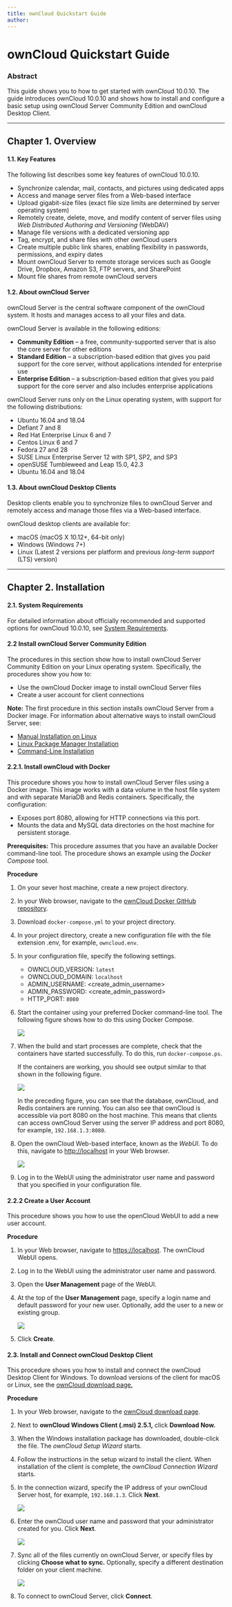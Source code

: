 ```yaml
---
title: ownCloud Quickstart Guide
author:
---
```


# ownCloud Quickstart Guide

### Abstract 

This guide shows you to how to get started with ownCloud 10.0.10. The guide introduces ownCloud 10.0.10 and shows how to install and configure a basic setup using ownCloud Server Community Edition and ownCloud Desktop Client.

---
## Chapter 1. Overview


#### 1.1. Key Features

The following list describes some key features of ownCloud 10.0.10.

- Synchronize calendar, mail, contacts, and pictures using dedicated apps
- Access and manage server files from a Web-based interface
- Upload gigabit-size files (exact file size limits are determined by server operating system)
- Remotely create, delete, move, and modify content of server files using _Web Distributed Authoring and Versioning_ (WebDAV)
- Manage file versions with a dedicated versioning app
- Tag, encrypt, and share files with other ownCloud users
- Create multiple public link shares, enabling flexibility in passwords, permissions, and expiry dates
- Mount ownCloud Server to remote storage services such as Google Drive, Dropbox, Amazon S3, FTP servers, and SharePoint
- Mount file shares from remote ownCloud servers

#### 1.2. About ownCloud Server

ownCloud Server is the central software component of the ownCloud system. It hosts and manages access to all your files and data.

ownCloud Server is available in the following editions:

- **Community Edition** – a free, community-supported server that is also the core server for other editions
- **Standard Edition** – a subscription-based edition that gives you paid support for the core server, without applications intended for enterprise use
- **Enterprise Edition** – a subscription-based edition that gives you paid support for the core server and also includes enterprise applications

ownCloud Server runs only on the Linux operating system, with support for the following distributions:

- Ubuntu 16.04 and 18.04
- Defiant 7 and 8
- Red Hat Enterprise Linux 6 and 7
- Centos Linux 6 and 7
- Fedora 27 and 28
- SUSE Linux Enterprise Server 12 with SP1, SP2, and SP3
- openSUSE Tumbleweed and Leap 15.0, 42.3
- Ubuntu 16.04 and 18.04

#### 1.3. About ownCloud Desktop Clients

Desktop clients enable you to synchronize files to ownCloud Server and remotely access and manage those files via a Web-based interface.

ownCloud desktop clients are available for:

- macOS (macOS X 10.12+, 64-bit only)
- Windows (Windows 7+)
- Linux (Latest 2 versions per platform and previous _long-term support_ (LTS) version)

---

## Chapter 2. Installation

#### 2.1. System Requirements

For detailed information about officially recommended and supported options for ownCloud 10.0.10, see [System Requirements](https://doc.owncloud.org/server/10.0/admin_manual/installation/system_requirements.html).

#### 2.2 Install ownCloud Server Community Edition

The procedures in this section show how to install ownCloud Server Community Edition on your Linux operating system. Specifically, the procedures show you how to:

- Use the ownCloud Docker image to install ownCloud Server files
- Create a user account for client connections

**Note:** The first procedure in this section installs ownCloud Server from a Docker image. For information about alternative ways to install ownCloud Server, see:
- [Manual Installation on Linux](https://doc.owncloud.org/server/10.0/admin_manual/installation/source_installation.html)
- [Linux Package Manager Installation](https://doc.owncloud.org/server/10.0/admin_manual/installation/linux_installation.html)
- [Command-Line Installation](https://doc.owncloud.org/server/10.0/admin_manual/installation/command_line_installation.html)

#### 2.2.1. Install ownCloud with Docker

This procedure shows you how to install ownCloud Server files using a Docker image. This image works with a data volume in the host file system and with separate MariaDB and Redis containers. Specifically, the configuration:

- Exposes port 8080, allowing for HTTP connections via this port.
- Mounts the data and MySQL data directories on the host machine for persistent storage.

**Prerequisites:** This procedure assumes that you have an available Docker command-line tool. The procedure shows an example using the _Docker Compose_ tool.

**Procedure**

1. On your sever host machine, create a new project directory.
2. In your Web browser, navigate to the [ownCloud Docker GitHub repository](https://github.com/owncloud-docker/server.git).
3. Download ``docker-compose.yml`` to your project directory.
4. In your project directory, create a new configuration file with the file extension .env, for example, ``owncloud.env``.
5. In your configuration file, specify the following settings.

   - OWNCLOUD\_VERSION: ``latest``
   - OWNCLOUD\_DOMAIN: ``localhost``
   - ADMIN\_USERNAME: <create\_admin\_username>
   - ADMIN\_PASSWORD: <create\_admin\_password>
   - HTTP\_PORT: ``8080``
   
6. Start the container using your preferred Docker command-line tool. The following figure shows how to do this using Docker Compose.

   ![](assets/start_docker.png)

7. When the build and start processes are complete, check that the containers have started successfully. To do this, run ``docker-compose.ps``.

   If the containers are working, you should see output similar to that shown in the following figure.

   ![](assets/check_docker.png)

   In the preceding figure, you can see that the database, ownCloud, and Redis containers are running.
   You can also see that ownCloud is accessible via port 8080 on the host machine. This means that clients can access ownCloud Server using the server IP address and port 8080, for example, ``192.168.1.3:8080``.

8. Open the ownCloud Web-based interface, known as the _WebUI_.  To do this, navigate to [http://localhost](http://localhost) in your Web browser. 
   
   ![](assets/owncloud_ui_login.png)
   
9. Log in to the WebUI using the administrator user name and password that you specified in your configuration file.

#### 2.2.2 Create a User Account

This procedure shows you how to use the openCloud WebUI to add a new user account.

**Procedure**

1. In your Web browser, navigate to [https://localhost](https://localhost). The ownCloud WebUI opens.
2. Log in to the WebUI using the administrator user name and password.
3. Open the **User Management** page of the WebUI.
4. At the top of the **User Management** page, specify a login name and default password for your new user. Optionally, add the user to a new or existing group.

   ![](assets/user_accounts_1.png)

4. Click **Create**.

#### 2.3. Install and Connect ownCloud Desktop Client

This procedure shows you how to install and connect the ownCloud Desktop Client for Windows. To download versions of the client for macOS or Linux, see the [ownCloud download page.](https://owncloud.com/download/#desktop-clients)

**Procedure**

1. In your Web browser, navigate to the [ownCloud download page](https://owncloud.com/download/#desktop-clients).
2. Next to **ownCloud Windows Client (.msi) 2.5.1,** click **Download Now.**
3. When the Windows installation package has downloaded, double-click the file. The _ownCloud Setup Wizard_ starts.
4. Follow the instructions in the setup wizard to install the client. When installation of the client is complete, the _ownCloud Connection Wizard_ starts.
5. In the connection wizard, specify the IP address of your ownCloud Server host, for example, ``192.168.1.3``. Click **Next**.

   ![](assets/connection_wizard_1.png)
  
6. Enter the ownCloud user name and password that your administrator created for you. Click **Next**.

   ![](assets/connection_wizard_2.png)
  
7. Sync all of the files currently on ownCloud Server, or specify files by clicking **Choose what to sync.** Optionally, specify a different destination folder on your client machine.

   ![](assets/connection_wizard_3.png)
   
8. To connect to ownCloud Server, click **Connect**.
